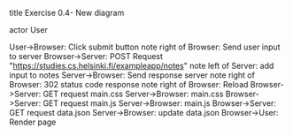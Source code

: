title Exercise 0.4- New diagram

actor User

User->Browser: Click submit button
note right of Browser: Send user input to server
Browser->Server: POST Request "https://studies.cs.helsinki.fi/exampleapp/notes"
note left of Server: add input to notes
Server->Browser: Send response server
note right of Browser: 302 status code response
note right of Browser: Reload
Browser->Server: GET request main.css
Server->Browser: main.css
Browser->Server: GET request main.js
Server->Browser: main.js
Browser->Server: GET request data.json
Server->Browser: update data.json
Browser->User: Render page


